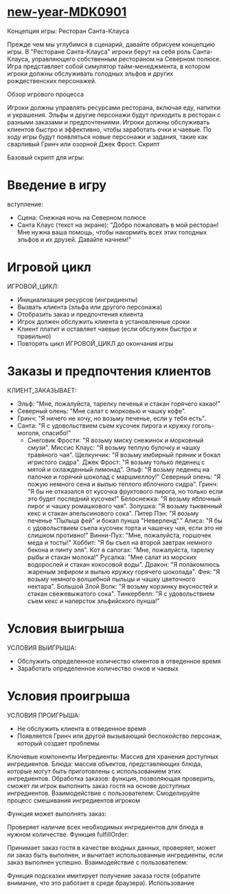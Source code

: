 # [ new-year-MDK0901](https://hikabuchi.github.io/new-year-MDK0901/)

Концепция игры: Ресторан Санта-Клауса

Прежде чем мы углубимся в сценарий, давайте обрисуем концепцию игры. В "Ресторане Санта-Клауса" игроки берут на себя роль Санта-Клауса, управляющего собственным рестораном на Северном полюсе. Игра представляет собой симулятор тайм-менеджмента, в котором игроки должны обслуживать голодных эльфов и других рождественских персонажей.

Обзор игрового процесса

Игроки должны управлять ресурсами ресторана, включая еду, напитки и украшения.
Эльфы и другие персонажи будут приходить в ресторан с разными заказами и предпочтениями.
Игроки должны обслуживать клиентов быстро и эффективно, чтобы заработать очки и чаевые.
По ходу игры будут появляться новые персонажи и задания, такие как сварливый Гринч или озорной Джек Фрост.
Скрипт

Базовый скрипт для игры:

# Введение в игру
вступление:
  - Сцена: Снежная ночь на Северном полюсе
  - Санта Клаус (текст на экране): "Добро пожаловать в мой ресторан! Мне нужна ваша помощь, чтобы накормить всех этих голодных эльфов и их друзей. Давайте начнем!"

# Игровой цикл
ИГРОВОЙ_ЦИКЛ:
  - Инициализация ресурсов (ингридиенты)
  - Вызвать клиента (эльфа или другого персонажа)
  - Отобразить заказ и предпочтения клиента
  - Игрок должен обслужить клиента в установленные сроки
  - Клиент платит и оставляет чаевые (если обслужен быстро и правильно)
  - Повторять цикл ИГРОВОЙ_ЦИКЛ до окончания игры

# Заказы и предпочтения клиентов
КЛИЕНТ_ЗАКАЗЫВАЕТ:
  - Эльф: "Мне, пожалуйста, тарелку печенья и стакан горячего какао!"
  - Северный олень: "Мне салат с морковью и чашку кофе".
  - Гринч: "Я ничего не хочу, но возьму печенье, если у тебя есть".
  - Санта: "Я с удовольствием съем кусочек пирога и кружку гоголь-моголя, спасибо!"
    - Снеговик Фрости: "Я возьму миску снежинок и морковный смузи".
    Миссис Клаус: "Я возьму теплую булочку и чашку травяного чая".
    Щелкунчик: "Я возьму имбирный пряник и бокал игристого сидра".
    Джек Фрост: "Я возьму только леденец с мятой и охлажденный лимонад".
    Эльф: "Я возьму леденец на палочке и горячий шоколад с маршмеллоу!"
    Северный олень: "Я пожую немного сена и выпью теплого яблочного сидра".
    Гринч: "Я бы не отказался от кусочка фруктового пирога, но только если это будет последний кусочек!"
    Белоснежка: "Я возьму яблочный пирог и чашку ромашкового чая".
    Золушка: "Я возьму тыквенный кекс и стакан апельсинового сока".
    Питер Пэн: "Я возьму печенье "Пыльца фей" и бокал пунша "Неверленд"."
    Алиса: "Я бы с удовольствием съела кусочек торта и чашечку чая, если это не слишком противно!"
    Винни-Пух: "Мне, пожалуйста, горшочек меда и тосты!"
    Хоббит: "Я бы съел на второй завтрак немного бекона и пинту эля".
    Кот в сапогах: "Мне, пожалуйста, тарелку рыбы и стакан молока!"
    Русалка: "Мне салат из морских водорослей и стакан кокосовой воды".
    Дракон: "Я полакомлюсь жареным зефиром и выпью кружку горячего шоколада".
    Фея: "Я возьму немного волшебной пыльцы и чашку цветочного нектара".
    Большой Злой Волк: "Я возьму корзинку вкусностей и стакан свежевыжатого сока".
    Тинкербелл: "Я с удовольствием съем кекс и наперсток эльфийского пунша!"

# Условия выигрыша
УСЛОВИЯ ВЫИГРЫША:
  - Обслужить определенное количество клиентов в отведенное время
  - Заработать определенное количество очков и чаевых

# Условия проигрыша
УСЛОВИЯ ПРОИГРЫША:
  - Не обслужить клиента в отведенное время
  - Появляется Гринч или другой вызывающий беспокойство персонаж, который создает проблемы


Ключевые компоненты
Ингредиенты: Массив для хранения доступных ингредиентов.
Блюда: массив объектов, представляющих блюда, которые могут быть приготовлены с использованием этих ингредиентов.
Обработка заказов: функция, позволяющая проверить, сможет ли игрок выполнить заказ гостя на основе доступных ингредиентов.
Взаимодействие с пользователем: Смоделируйте процесс смешивания ингредиентов игроком


Функция может выполнять заказ:

Проверяет наличие всех необходимых ингредиентов для блюда в нужном количестве.
Функция fulfillOrder:

Принимает заказ гостя в качестве входных данных, проверяет, может ли заказ быть выполнен, и вычитает использованные ингредиенты, если заказ выполнен успешно.
Взаимодействие с пользователем:

Функция подсказки имитирует получение заказа гостя (обратите внимание, что это работает в среде браузера). 
Использование
